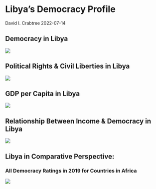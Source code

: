 Libya’s Democracy Profile
================
David I. Crabtree
2022-07-14

## Democracy in Libya

![](C:\Users\David\Desktop\PROGRA~1\FILESA~1\DEMOCR~1\reports\LIBYA_~1/figure-gfm/Demscore-1.png)<!-- -->

## Political Rights & Civil Liberties in Libya

![](C:\Users\David\Desktop\PROGRA~1\FILESA~1\DEMOCR~1\reports\LIBYA_~1/figure-gfm/Political%20Rights%20&%20Civil%20Libs-1.png)<!-- -->

## GDP per Capita in Libya

![](C:\Users\David\Desktop\PROGRA~1\FILESA~1\DEMOCR~1\reports\LIBYA_~1/figure-gfm/GDP%20per%20Capita-1.png)<!-- -->

## Relationship Between Income & Democracy in Libya

![](C:\Users\David\Desktop\PROGRA~1\FILESA~1\DEMOCR~1\reports\LIBYA_~1/figure-gfm/Income%20&%20Dem-1.png)<!-- -->

## Libya in Comparative Perspective:

### All Democracy Ratings in 2019 for Countries in Africa

![](C:\Users\David\Desktop\PROGRA~1\FILESA~1\DEMOCR~1\reports\LIBYA_~1/figure-gfm/Democracy%20in%20Comparative%20Perspective-1.png)<!-- -->
